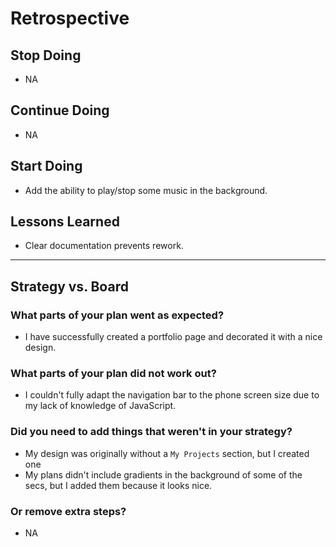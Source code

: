 # Retrospective

## Stop Doing

- NA

## Continue Doing

- NA

## Start Doing

- Add the ability to play/stop some music in the background.

## Lessons Learned

- Clear documentation prevents rework.

---

## Strategy vs. Board

### What parts of your plan went as expected?

- I have successfully created a portfolio page and decorated it with a nice design.

### What parts of your plan did not work out?

- I couldn't fully adapt the navigation bar to the phone screen size due
  to my lack of knowledge of JavaScript.

### Did you need to add things that weren't in your strategy?

- My design was originally without a `My Projects` section, but I created one
- My plans didn't include gradients in the background of some of the secs,
  but I added them because it looks nice.

### Or remove extra steps?

- NA
